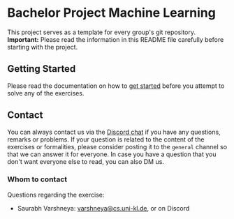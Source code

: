 # Bachelor Project Machine Learning

This project serves as a template for every group's git repository.
**Important:** Please read the information in this README file carefully before starting with the project.

## Getting Started
Please read the documentation on how to [get started](doc/getting_started.md) before you attempt to solve any of the exercises.

## Contact
You can always contact us via the [Discord chat](https://discord.gg/wteNt5SU) if you have any questions, remarks or problems. If your question is related to the content of the exercises or formalities, please consider posting it to the `general` channel so that we can answer it for everyone. In case you have a question that you don't want everyone else to read, you can also DM us.

### Whom to contact
Questions regarding the exercise:
* Saurabh Varshneya: [varshneya@cs.uni-kl.de](mailto:varshneya@cs.uni-kl.de), or on Discord